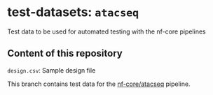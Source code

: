 # test-datasets: `atacseq`
Test data to be used for automated testing with the nf-core pipelines

## Content of this repository

`design.csv`: Sample design file

This branch contains test data for the [nf-core/atacseq](https://github.com/nf-core/atacseq) pipeline.
